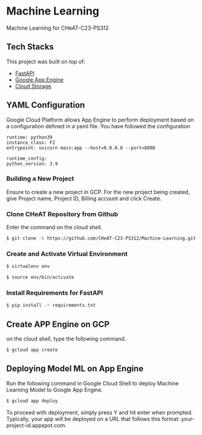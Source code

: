 # Machine Learning
Machine Learning for CHeAT-C23-PS312

## Tech Stacks

This project was built on top of:

- [FastAPI](https://fastapi.tiangolo.com/)
- [Google App Engine](https://cloud.google.com/appengine)
- [Cloud Storage](https://console.cloud.google.com/storage)


## YAML Configuration 

Google Cloud Platform allows App Engine to perform deployment based on a configuration defined in a yaml file. You have followed the configuration

   ```
   runtime: python39
   instance_class: F2
   entrypoint: uvicorn main:app --host=0.0.0.0 --port=8080

   runtime_config:
   python_version: 3.9
   ```

### Building a New Project

Ensure to create a new project in GCP. For the new project being created, give Project name, Project ID, Billing account and click Create.

### Clone CHeAT Repository from Github

Enter the command on the cloud shell.

```bash
$ git clone -b https://github.com/CHeAT-C23-PS312/Machine-Learning.git
```

### Create and Activate Virtual Environment

```bash
$ virtualenv env
```

```bash
$ source env/bin/activate
```

### Install Requirements for FastAPI

```bash
$ pip install -r requirements.txt
```

## Create APP Engine on GCP

on the cloud shell, type the following command.

```bash
$ gcloud app create
```

## Deploying Model ML on App Engine

Run the following command in Google Cloud Shell to deploy Machine Learning Model to Google App Engine.

```bash
$ gcloud app deploy
```

To proceed with deployment, simply press Y and hit enter when prompted. Typically, your app will be deployed on a URL that follows this format: your-project-id.appspot.com.
